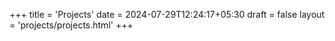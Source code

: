 +++
title = 'Projects'
date = 2024-07-29T12:24:17+05:30
draft = false
layout = 'projects/projects.html'
+++
